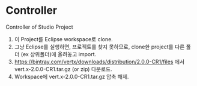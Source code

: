 Controller
==========

Controller of Studio Project

1. 이 Project를 Eclipse workspace로 clone.
2. 그냥 Eclipse를 실행하면, 프로젝트를 찾지 못하므로, clone한 project를 다른 폴더 (ex 상위폴더)에 올려놓고 import.
3. https://bintray.com/vertx/downloads/distribution/2.0.0-CR1/files 에서 vert.x-2.0.0-CR1.tar.gz \(or zip\) 다운로드.
4. Workspace에 vert.x-2.0.0-CR1.tar.gz 압축 해제.
